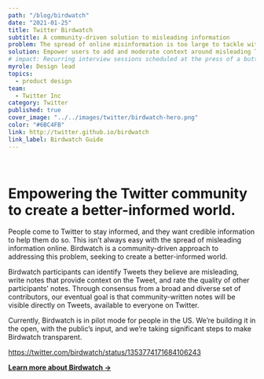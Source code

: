 ```yaml
---
path: "/blog/birdwatch"
date: "2021-01-25"
title: Twitter Birdwatch
subtitle: A community-driven solution to misleading information
problem: The spread of online misinformation is too large to tackle with centralized tools.
solution: Empower users to add and moderate context around misleading Tweets.
# impact: Recurring interview sessions scheduled at the press of a button
myrole: Design lead
topics:
  - product design
team:
  - Twitter Inc
category: Twitter
published: true
cover_image: "../../images/twitter/birdwatch-hero.png"
color: "#6BC4FB"
link: http://twitter.github.io/birdwatch
link_label: Birdwatch Guide
---
```


<br>

# Empowering the Twitter community to create a better-informed world.

People come to Twitter to stay informed, and they want credible information to help them do so. This isn’t always easy with the spread of misleading information online. Birdwatch is a community-driven approach to addressing this problem, seeking to create a better-informed world.

Birdwatch participants can identify Tweets they believe are misleading, write notes that provide context on the Tweet, and rate the quality of other participants’ notes. Through consensus from a broad and diverse set of contributors, our eventual goal is that community-written notes will be visible directly on Tweets, available to everyone on Twitter.

Currently, Birdwatch is in pilot mode for people in the US. We’re building it in the open, with the public’s input, and we’re taking significant steps to make Birdwatch transparent.

https://twitter.com/birdwatch/status/1353774171684106243

[**Learn more about Birdwatch →**](http://twitter.github.io/birdwatch)
